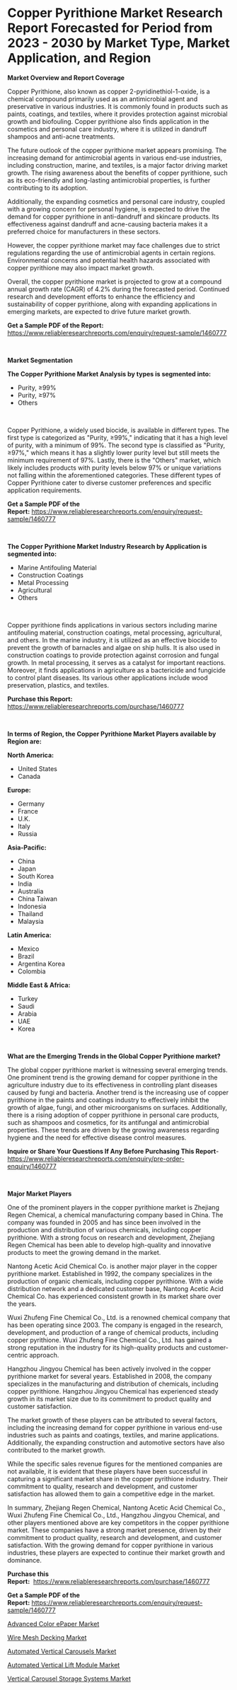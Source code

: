 <p><h1>Copper Pyrithione Market Research Report Forecasted for Period from 2023 -  2030 by Market Type, Market Application, and Region</h1></p><p><strong>Market Overview and Report Coverage</strong></p>
<p><p>Copper Pyrithione, also known as copper 2-pyridinethiol-1-oxide, is a chemical compound primarily used as an antimicrobial agent and preservative in various industries. It is commonly found in products such as paints, coatings, and textiles, where it provides protection against microbial growth and biofouling. Copper pyrithione also finds application in the cosmetics and personal care industry, where it is utilized in dandruff shampoos and anti-acne treatments.</p><p>The future outlook of the copper pyrithione market appears promising. The increasing demand for antimicrobial agents in various end-use industries, including construction, marine, and textiles, is a major factor driving market growth. The rising awareness about the benefits of copper pyrithione, such as its eco-friendly and long-lasting antimicrobial properties, is further contributing to its adoption.</p><p>Additionally, the expanding cosmetics and personal care industry, coupled with a growing concern for personal hygiene, is expected to drive the demand for copper pyrithione in anti-dandruff and skincare products. Its effectiveness against dandruff and acne-causing bacteria makes it a preferred choice for manufacturers in these sectors.</p><p>However, the copper pyrithione market may face challenges due to strict regulations regarding the use of antimicrobial agents in certain regions. Environmental concerns and potential health hazards associated with copper pyrithione may also impact market growth.</p><p>Overall, the copper pyrithione market is projected to grow at a compound annual growth rate (CAGR) of 4.2% during the forecasted period. Continued research and development efforts to enhance the efficiency and sustainability of copper pyrithione, along with expanding applications in emerging markets, are expected to drive future market growth.</p></p>
<p><strong>Get a Sample PDF of the Report:</strong> <a href="https://www.reliableresearchreports.com/enquiry/request-sample/1460777">https://www.reliableresearchreports.com/enquiry/request-sample/1460777</a></p>
<p>&nbsp;</p>
<p><strong>Market Segmentation</strong></p>
<p><strong>The Copper Pyrithione Market Analysis by types is segmented into:</strong></p>
<p><ul><li>Purity, ≥99%</li><li>Purity, ≥97%</li><li>Others</li></ul></p>
<p>&nbsp;</p>
<p><p>Copper Pyrithione, a widely used biocide, is available in different types. The first type is categorized as "Purity, ≥99%," indicating that it has a high level of purity, with a minimum of 99%. The second type is classified as "Purity, ≥97%," which means it has a slightly lower purity level but still meets the minimum requirement of 97%. Lastly, there is the "Others" market, which likely includes products with purity levels below 97% or unique variations not falling within the aforementioned categories. These different types of Copper Pyrithione cater to diverse customer preferences and specific application requirements.</p></p>
<p><strong>Get a Sample PDF of the Report:</strong>&nbsp;<a href="https://www.reliableresearchreports.com/enquiry/request-sample/1460777">https://www.reliableresearchreports.com/enquiry/request-sample/1460777</a></p>
<p>&nbsp;</p>
<p><strong>The Copper Pyrithione Market Industry Research by Application is segmented into:</strong></p>
<p><ul><li>Marine Antifouling Material</li><li>Construction Coatings</li><li>Metal Processing</li><li>Agricultural</li><li>Others</li></ul></p>
<p>&nbsp;</p>
<p><p>Copper pyrithione finds applications in various sectors including marine antifouling material, construction coatings, metal processing, agricultural, and others. In the marine industry, it is utilized as an effective biocide to prevent the growth of barnacles and algae on ship hulls. It is also used in construction coatings to provide protection against corrosion and fungal growth. In metal processing, it serves as a catalyst for important reactions. Moreover, it finds applications in agriculture as a bactericide and fungicide to control plant diseases. Its various other applications include wood preservation, plastics, and textiles.</p></p>
<p><strong>Purchase this Report:</strong>&nbsp; <a href="https://www.reliableresearchreports.com/purchase/1460777">https://www.reliableresearchreports.com/purchase/1460777</a></p>
<p>&nbsp;</p>
<p><strong>In terms of Region, the Copper Pyrithione Market Players available by Region are:</strong></p>
<p>
    <p> <strong> North America: </strong>
        <ul>
            <li>United States</li>
            <li>Canada</li>
        </ul>
        </p> 
    <p> <strong> Europe: </strong>
        <ul>
            <li>Germany</li>
            <li>France</li>
            <li>U.K.</li>
            <li>Italy</li>
            <li>Russia</li>
        </ul>
        </p> 
    <p> <strong> Asia-Pacific: </strong>
        <ul>
            <li>China</li>
            <li>Japan</li>
            <li>South Korea</li>
            <li>India</li>
            <li>Australia</li>
            <li>China Taiwan</li>
            <li>Indonesia</li>
            <li>Thailand</li>
            <li>Malaysia</li>
        </ul>
        </p> 
    <p> <strong> Latin America: </strong>
        <ul>
            <li>Mexico</li>
            <li>Brazil</li>
            <li>Argentina Korea</li>
            <li>Colombia</li>
        </ul>
        </p> 
    <p> <strong> Middle East & Africa: </strong>
        <ul>
            <li>Turkey</li>
            <li>Saudi</li>
            <li>Arabia</li>
            <li>UAE</li>
            <li>Korea</li>
        </ul>
    </p>
    </p>
<p>&nbsp;</p>
<p><strong>What are the Emerging Trends in the Global Copper Pyrithione market?</strong></p>
<p><p>The global copper pyrithione market is witnessing several emerging trends. One prominent trend is the growing demand for copper pyrithione in the agriculture industry due to its effectiveness in controlling plant diseases caused by fungi and bacteria. Another trend is the increasing use of copper pyrithione in the paints and coatings industry to effectively inhibit the growth of algae, fungi, and other microorganisms on surfaces. Additionally, there is a rising adoption of copper pyrithione in personal care products, such as shampoos and cosmetics, for its antifungal and antimicrobial properties. These trends are driven by the growing awareness regarding hygiene and the need for effective disease control measures.</p></p>
<p><strong>Inquire or Share Your Questions If Any Before Purchasing This Report</strong>- <a href="https://www.reliableresearchreports.com/enquiry/pre-order-enquiry/1460777">https://www.reliableresearchreports.com/enquiry/pre-order-enquiry/1460777</a></p>
<p>&nbsp;</p>
<p><strong>Major Market Players</strong></p>
<p><p>One of the prominent players in the copper pyrithione market is Zhejiang Regen Chemical, a chemical manufacturing company based in China. The company was founded in 2005 and has since been involved in the production and distribution of various chemicals, including copper pyrithione. With a strong focus on research and development, Zhejiang Regen Chemical has been able to develop high-quality and innovative products to meet the growing demand in the market.</p><p>Nantong Acetic Acid Chemical Co. is another major player in the copper pyrithione market. Established in 1992, the company specializes in the production of organic chemicals, including copper pyrithione. With a wide distribution network and a dedicated customer base, Nantong Acetic Acid Chemical Co. has experienced consistent growth in its market share over the years.</p><p>Wuxi Zhufeng Fine Chemical Co., Ltd. is a renowned chemical company that has been operating since 2003. The company is engaged in the research, development, and production of a range of chemical products, including copper pyrithione. Wuxi Zhufeng Fine Chemical Co., Ltd. has gained a strong reputation in the industry for its high-quality products and customer-centric approach.</p><p>Hangzhou Jingyou Chemical has been actively involved in the copper pyrithione market for several years. Established in 2008, the company specializes in the manufacturing and distribution of chemicals, including copper pyrithione. Hangzhou Jingyou Chemical has experienced steady growth in its market size due to its commitment to product quality and customer satisfaction.</p><p>The market growth of these players can be attributed to several factors, including the increasing demand for copper pyrithione in various end-use industries such as paints and coatings, textiles, and marine applications. Additionally, the expanding construction and automotive sectors have also contributed to the market growth.</p><p>While the specific sales revenue figures for the mentioned companies are not available, it is evident that these players have been successful in capturing a significant market share in the copper pyrithione industry. Their commitment to quality, research and development, and customer satisfaction has allowed them to gain a competitive edge in the market.</p><p>In summary, Zhejiang Regen Chemical, Nantong Acetic Acid Chemical Co., Wuxi Zhufeng Fine Chemical Co., Ltd., Hangzhou Jingyou Chemical, and other players mentioned above are key competitors in the copper pyrithione market. These companies have a strong market presence, driven by their commitment to product quality, research and development, and customer satisfaction. With the growing demand for copper pyrithione in various industries, these players are expected to continue their market growth and dominance.</p></p>
<p><strong>Purchase this Report:</strong>&nbsp;&nbsp;<a href="https://www.reliableresearchreports.com/purchase/1460777">https://www.reliableresearchreports.com/purchase/1460777</a></p>
<p></p>
<p><strong>Get a Sample PDF of the Report:</strong>&nbsp;<a href="https://www.reliableresearchreports.com/enquiry/request-sample/1460777">https://www.reliableresearchreports.com/enquiry/request-sample/1460777</a></p>
<p><p><a href="https://medium.com/@ewellklocko/advanced-color-epaper-market-comprehensive-assessment-by-type-application-and-geography-0964b30e281b">Advanced Color ePaper Market</a></p><p><a href="https://medium.com/@stoneernser2023/wire-mesh-decking-market-report-reveals-the-latest-trends-and-growth-opportunities-of-this-market-c51c56d4376b">Wire Mesh Decking Market</a></p><p><a href="https://medium.com/@stefanokon1939/automated-vertical-carousels-market-size-reveals-the-best-marketing-channels-in-global-industry-205d7163dd6b">Automated Vertical Carousels Market</a></p><p><a href="https://medium.com/@rachaelward34/automated-vertical-lift-module-market-the-key-to-successful-business-strategy-forecast-till-2030-b02fd975d532">Automated Vertical Lift Module Market</a></p><p><a href="https://medium.com/@candicekoss1946/vertical-carousel-storage-systems-market-outlook-industry-overview-and-forecast-2023-to-2030-b91fafdba8a3">Vertical Carousel Storage Systems Market</a></p></p>